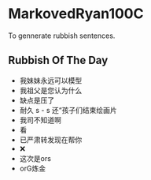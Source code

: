 # MarkovedRyan100C
To gennerate rubbish sentences.
## Rubbish Of The Day
- 我妹妹永远可以模型
- 我祖父是您认为什么
- 缺点是压了
- 耐久 s - s 还“孩子们结束绘画片
- 我司不知道啊
- 看
- 已严肃转发现在帮你
- ❌️
- 这次是ors
- orG炼金
